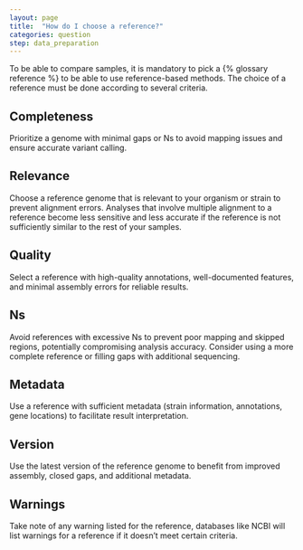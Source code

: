 ```yaml
---
layout: page
title:  "How do I choose a reference?"
categories: question
step: data_preparation
---
```


To be able to compare samples, it is mandatory to pick a {% glossary reference %} to be able to use reference-based methods. The choice of a 
reference must be done according to several criteria.

## Completeness

Prioritize a genome with minimal gaps or Ns to avoid mapping issues and ensure accurate variant calling.

## Relevance

Choose a reference genome that is relevant to your organism or strain to prevent alignment errors. Analyses that involve multiple alignment to a reference become less sensitive and less accurate if the reference is not sufficiently similar to the rest of your samples.

## Quality

Select a reference with high-quality annotations, well-documented features, and minimal assembly errors for reliable results.

## Ns

Avoid references with excessive Ns to prevent poor mapping and skipped regions, potentially compromising analysis accuracy. Consider using a more complete reference or filling gaps with additional sequencing.

## Metadata

Use a reference with sufficient metadata (strain information, annotations, gene locations) to facilitate result interpretation.

## Version

Use the latest version of the reference genome to benefit from improved assembly, closed gaps, and additional metadata.

## Warnings

Take note of any warning listed for the reference, databases like NCBI will list warnings for a reference if it doesn’t meet certain criteria.